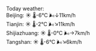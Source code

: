 Today weather:  
Beijing: ☀️   🌡️-6°C 🌬️↓11km/h  
Tianjin: ☀️   🌡️-2°C 🌬️↘11km/h  
Shijiazhuang: ☀️   🌡️-0°C 🌬️→7km/h  
Tangshan: ☀️   🌡️-6°C 🌬️↘6km/h  
